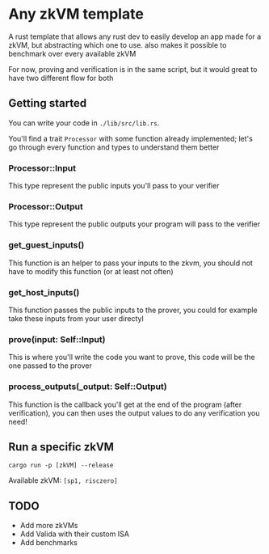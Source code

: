 # Any zkVM template
A rust template that allows any rust dev to easily develop an app made for a zkVM, but abstracting which one to use. also makes it possible to benchmark over every available zkVM

For now, proving and verification is in the same script, but it would great to have two different flow for both

## Getting started
You can write your code in `./lib/src/lib.rs`. 

You'll find a trait `Processor` with some function already implemented; let's go through every function and types to understand them better

### Processor::Input
This type represent the public inputs you'll pass to your verifier
### Processor::Output
This type represent the public outputs your program will pass to the verifier
### get_guest_inputs()
This function is an helper to pass your inputs to the zkvm, you should not have to modify this function (or at least not often)
### get_host_inputs()
This function passes the public inputs to the prover, you could for example take these inputs from your user directyl
### prove(input: Self::Input)
This is where you'll write the code you want to prove, this code will be the one passed to the prover
### process_outputs(_output: Self::Output)
This function is the callback you'll get at the end of the program (after verification), you can then uses the output values to do any verification you need!

## Run a specific zkVM
`cargo run -p [zkVM] --release`

Available zkVM: `[sp1, risczero]`

## TODO
- Add more zkVMs
- Add Valida with their custom ISA
- Add benchmarks
